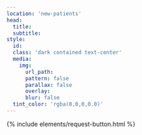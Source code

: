 ```yaml
---
location: 'new-patients'
head:
  title:
  subtitle:
style:
  id:
  class: 'dark contained text-center'
  media:
    img:
      url_path:
      pattern: false
      parallax: false
      overlay:
      blur: false
  tint_color: 'rgba(0,0,0,0.0)'  
---
```

{% include elements/request-button.html %}
